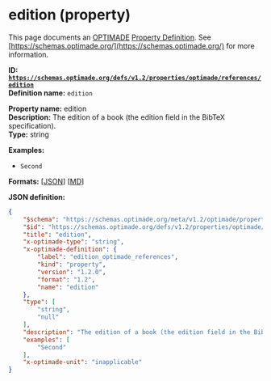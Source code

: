 # edition (property)

This page documents an [OPTIMADE](https://www.optimade.org/) [Property Definition](https://schemas.optimade.org/#definitions). See [https://schemas.optimade.org/](https://schemas.optimade.org/) for more information.

**ID: [`https://schemas.optimade.org/defs/v1.2/properties/optimade/references/edition`](https://schemas.optimade.org/defs/v1.2/properties/optimade/references/edition.md)**  
**Definition name:** `edition`

**Property name:** edition  
**Description:** The edition of a book (the edition field in the BibTeX specification).  
**Type:** string  



**Examples:**

- `Second`

**Formats:** [[JSON](edition.json)] [[MD](edition.md)]

**JSON definition:**

``` json
{
    "$schema": "https://schemas.optimade.org/meta/v1.2/optimade/property_definition.md",
    "$id": "https://schemas.optimade.org/defs/v1.2/properties/optimade/references/edition",
    "title": "edition",
    "x-optimade-type": "string",
    "x-optimade-definition": {
        "label": "edition_optimade_references",
        "kind": "property",
        "version": "1.2.0",
        "format": "1.2",
        "name": "edition"
    },
    "type": [
        "string",
        "null"
    ],
    "description": "The edition of a book (the edition field in the BibTeX specification).",
    "examples": [
        "Second"
    ],
    "x-optimade-unit": "inapplicable"
}
```